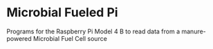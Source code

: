 # Microbial Fueled Pi
Programs for the Raspberry Pi Model 4 B to read data from a manure-powered Microbial Fuel Cell source
